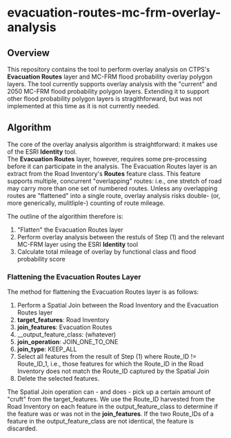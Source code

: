# evacuation-routes-mc-frm-overlay-analysis

## Overview
This repository contains the tool to perform overlay analysis on CTPS's __Evacuation Routes__ layer and
MC-FRM flood probability overlay polygon layers. The tool currently supports overlay analysis with the 
"current" and 2050 MC-FRM flood probability polygon layers. Extending it to support other flood probability
polygon layers is stragithforward, but was not implemented at this time as it is not currently needed.

## Algorithm
The core of the overlay analysis algorithm is straightforward: it makes use of the ESRI __Identity__ tool.  
The __Evacuation Routes__ layer, however, requires some pre-processing before it can participate in the analysis.
The Evacuation Routes layer is an extract from the Road Inventory's __Routes__ feature class.
This feature supports multiple, concurrent "overlapping" routes: i.e., one stretch of road may carry more
than one set of numbered routes. Unless any overlapping routes are "flattened" into a single route,
overlay analysis risks double- (or, more generically, mulitliple-) counting of route mileage.

The outline of the algorithim therefore is:
1. "Flatten" the Evacuation Routes layer
2. Perform overlay analysis between the restuls of Step \(1\) and the relevant MC-FRM layer using the ESRI __Identity__ tool
3. Calculate total mileage of overlay by functional class and flood probability score 

### Flattening the Evacuation Routes Layer
The method for flattening the Evacuation Routes layer is as follows:
1. Perform a Spatial Join between the Road Inventory and the Evacuation Routes layer
  1. __target\_features__: Road Inventory
  2. __join\_features__: Evacuation Routes
  3. __output\_feature\_class: \(whatever\)
  3. __join\_operation__: JOIN_ONE_TO_ONE
  4. __join\_type__: KEEP_ALL
2. Select all features from the result of Step \(1\) where Route_ID != Route_ID_1, i.e., 
those features for which the Route_ID in the Road Inventory does not match the Route_ID captured by the Spatial Join
3. Delete the selected features.

The Spatial Join operation can - and does - pick up a certain amount of "cruft" from the target\_features.
We use the Route_ID harvested from the Road Inventory on each feature in the output_feature_class to
determine if the feature was or was not in the __join\_features__. If the two Route_IDs of a feature in the
output\_feature\_class are not identical, the feature is discarded.
